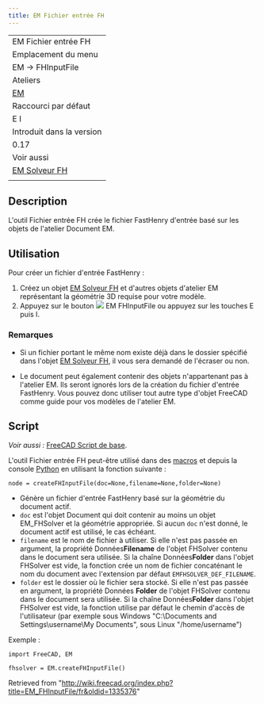 ```yaml
---
title: EM Fichier entrée FH
---
```

|  |
| --- |
| EM Fichier entrée FH |
| Emplacement du menu |
| EM → FHInputFile |
| Ateliers |
| [EM](/EM_Workbench/fr "EM Workbench/fr") |
| Raccourci par défaut |
| E I |
| Introduit dans la version |
| 0.17 |
| Voir aussi |
| [EM Solveur FH](/EM_FHSolver/fr "EM FHSolver/fr") |
|  |

## Description

L'outil Fichier entrée FH crée le fichier FastHenry d'entrée basé sur les objets de l'atelier Document EM.

## Utilisation

Pour créer un fichier d'entrée FastHenry :

1. Créez un objet [EM Solveur FH](/EM_FHSolver/fr "EM FHSolver/fr") et d'autres objets d'atelier EM représentant la géométrie 3D requise pour votre modèle.
2. Appuyez sur le bouton ![](/images/EM_FHInputFile.svg) EM FHInputFile ou appuyez sur les touches E puis I.

### Remarques

* Si un fichier portant le même nom existe déjà dans le dossier spécifié dans l'objet [EM Solveur FH](/EM_FHSolver/fr "EM FHSolver/fr"), il vous sera demandé de l'écraser ou non.

* Le document peut également contenir des objets n'appartenant pas à l'atelier EM. Ils seront ignorés lors de la création du fichier d'entrée FastHenry. Vous pouvez donc utiliser tout autre type d'objet FreeCAD comme guide pour vos modèles de l'atelier EM.

## Script

*Voir aussi :* [FreeCAD Script de base](/FreeCAD_Scripting_Basics/fr "FreeCAD Scripting Basics/fr").

L'outil Fichier entrée FH peut-être utilisé dans des [macros](/Macros/fr "Macros/fr") et depuis la console [Python](/Python/fr "Python/fr") en utilisant la fonction suivante :

```
node = createFHInputFile(doc=None,filename=None,folder=None)

```

* Génère un fichier d'entrée FastHenry basé sur la géométrie du document actif.
* `doc` est l'objet Document qui doit contenir au moins un objet EM\_FHSolver et la géométrie appropriée. Si aucun `doc` n'est donné, le document actif est utilisé, le cas échéant.
* `filename` est le nom de fichier à utiliser. Si elle n'est pas passée en argument, la propriété Données**Filename** de l'objet FHSolver contenu dans le document sera utilisée. Si la chaîne Données**Folder** dans l'objet FHSolver est vide, la fonction crée un nom de fichier concaténant le nom du document avec l'extension par défaut `EMFHSOLVER_DEF_FILENAME`.
* `folder` est le dossier où le fichier sera stocké. Si elle n'est pas passée en argument, la propriété Données **Folder** de l'objet FHSolver contenu dans le document sera utilisée. Si la chaîne Données**Folder** dans l'objet FHSolver est vide, la fonction utilise par défaut le chemin d'accès de l'utilisateur (par exemple sous Windows "C:\Documents and Settings\username\My Documents", sous Linux "/home/username")

Exemple :

```
import FreeCAD, EM

fhsolver = EM.createFHInputFile()

```

Retrieved from "<http://wiki.freecad.org/index.php?title=EM_FHInputFile/fr&oldid=1335376>"